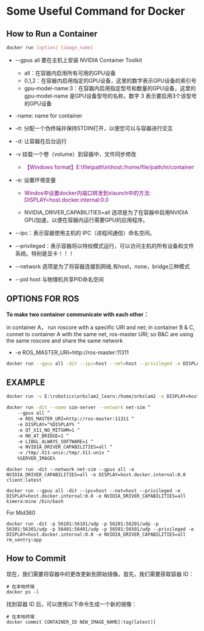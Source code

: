 # Some Useful Command for Docker

## How to Run a Container
```bash
docker run [option] [image_name]
```
- --gpus all 要在主机上安装 NVIDIA Container Toolkit
    - all：在容器内启用所有可用的GPU设备
    - 0,1,2：在容器内启用指定的GPU设备，这里的数字表示GPU设备的索引号
    - gpu-model-name:3：在容器内启用指定型号和数量的GPU设备，这里的 gpu-model-name 是GPU设备型号的名称，数字 3 表示要启用3个该型号的GPU设备

- -name: name for container

- -it: 分配一个伪终端并保持STDIN打开，以便您可以与容器进行交互

- -d: 让容器在后台运行

- -v 挂载一个卷（volume）到容器中，文件同步修改
    - <span style="color:purple;">【Windows format】E:\file\path\in\host:/home/file/path/in/container</span>

- -e: 设置环境变量
    - <span style="color:purple;">Windos中设置docker内端口转发到xlaunch中的方法:  DISPLAY=host.docker.internal:0.0</span>

    - NVIDIA_DRIVER_CAPABILITIES=all 选项是为了在容器中启用NVIDIA GPU加速，以便在容器内运行需要GPU的应用程序。

    
- --ipc：表示容器使用主机的 IPC（进程间通信）命名空间。

- --privileged：表示容器将以特权模式运行，可以访问主机的所有设备和文件系统。特别是显卡！！！

- --network 选项是为了将容器连接到网络,有host，none，bridge三种模式

- --pid host 与物理机共享PID命名空间


## OPTIONS FOR ROS

__To make two container communicate with each other：__

in container A， run roscore with a specific URI and net;
in container B & C, connet to container A with the same net, ros-master URI;
so B&C are using the same roscore and share the same network

- -e ROS_MASTER_URI=http://ros-master:11311 

```bash
docker run --gpus all -dit --ipc=host --net=host --privileged -e DISPLAY=host.docker.internal:0.0 -e NVIDIA_DRIVER_CAPABILITIES=all -e ROS_MASTER_URI=http://hero-NUC12WSKi5:11311/ ros:noetic-perception /bin/bash
```

## EXAMPLE
```bash
docker run -v E:\robotics\orbslam2_learn:/home/orbslam2 -e DISPLAY=host.docker.internal:0.0 -dit thiagofalcao/opencv3
```

```bash
docker run -dit --name sim-server --network net-sim ^
	--gpus all ^
	-e ROS_MASTER_URI=http://ros-master:11311 ^
	-e DISPLAY=^%DISPLAY% ^
	-e QT_X11_NO_MITSHM=1 ^
	-e NO_AT_BRIDGE=1 ^
	-e LIBGL_ALWAYS_SOFTWARE=1 ^
	-e NVIDIA_DRIVER_CAPABILITIES=all ^
	-v /tmp/.X11-unix:/tmp/.X11-unix ^
	%SERVER_IMAGE% 
```

```shell
docker run -dit --network net-sim --gpus all -e NVIDIA_DRIVER_CAPABILITIES=all -e DISPLAY=host.docker.internal:0.0 client:latest
```

```shell
docker run --gpus all -dit --ipc=host --net=host --privileged -e DISPLAY=host.docker.internal:0.0 -e NVIDIA_DRIVER_CAPABILITIES=all kimera:mine /bin/bash
```

For Mid360
```shell
docker run -dit -p 56101:56101/udp -p 56201:56201/udp -p 56301:56301/udp -p 56401:56401/udp -p 56501:56501/udp --privileged -e DISPLAY=host.docker.internal:0.0 -e NVIDIA_DRIVER_CAPABILITIES=all rm_sentry:app
```

## How to Commit

现在，我们需要将容器中的更改更新到原始镜像。首先，我们需要获取容器 ID：
```shell
# 在本地终端
docker ps -l
```

找到容器 ID 后，可以使用以下命令生成一个新的镜像：

```shell
# 在本地终端
docker commit CONTAINER_ID NEW_IMAGE_NAME[:tag(latest)]
```



